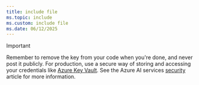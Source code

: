 ```yaml
---
title: include file
ms.topic: include
ms.custom: include file
ms.date: 06/12/2025
---
```


> [!IMPORTANT]
> Remember to remove the key from your code when you're done, and never post it publicly. For production, use a secure way of storing and accessing your credentials like [Azure Key Vault](/azure/key-vault/general/overview). See the Azure AI services [security](../../security-features.md) article for more information.
